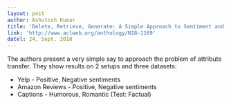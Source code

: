 ```yaml
---
layout: post
author: Ashutosh Kumar
title: 'Delete, Retrieve, Generate: A Simple Approach to Sentiment and Style Transfer'
link: 'http://www.aclweb.org/anthology/N18-1169'
datel: 24, Sept, 2018
---
```


The authors present a very simple say to approach the problem of attribute transfer. They show results on 2 setups and three datasets:
* Yelp - Positive, Negative sentiments
* Amazon Reviews - Positive, Negative sentiments
* Captions - Humorous, Romantic (Test: Factual)
